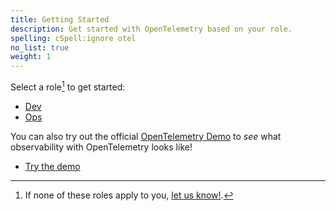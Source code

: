 ```yaml
---
title: Getting Started
description: Get started with OpenTelemetry based on your role.
spelling: cSpell:ignore otel
no_list: true
weight: 1
---
```


Select a role[^1] to get started:

<div class="l-get-started-buttons justify-content-start mt-3 ml-3">

- [Dev](dev/)
- [Ops](ops/)

</div>

You can also try out the official [OpenTelemetry Demo][demo] to _see_ what
observability with OpenTelemetry looks like!

<div class="l-primary-buttons justify-content-start mt-3 mb-5 ml-3">

- [Try the demo][demo]

</div>

[^1]: If none of these roles apply to you, [let us know!][].

[demo]: /ecosystem/demo/
[let us know!]:
  https://github.com/open-telemetry/opentelemetry.io/issues/new?title=Add%20a%20new%20persona:%20My%20Persona&body=Provide%20a%20description%20of%20your%20role%20and%20responsibilities%20and%20what%20your%20observability%20goals%20are
